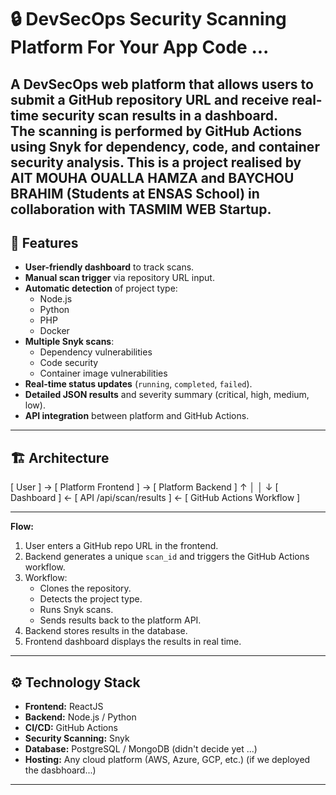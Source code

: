 # 🔒 DevSecOps Security Scanning Platform For Your App Code ...

A **DevSecOps web platform** that allows users to submit a **GitHub repository URL** and receive **real-time security scan results** in a dashboard.  
The scanning is performed by **GitHub Actions** using **Snyk** for dependency, code, and container security analysis.
This is a project realised by AIT MOUHA OUALLA HAMZA and BAYCHOU BRAHIM (Students at ENSAS School) in collaboration with TASMIM WEB Startup.
---

## 📌 Features

- **User-friendly dashboard** to track scans.
- **Manual scan trigger** via repository URL input.
- **Automatic detection** of project type:
  - Node.js
  - Python
  - PHP
  - Docker
- **Multiple Snyk scans**:
  - Dependency vulnerabilities
  - Code security
  - Container image vulnerabilities
- **Real-time status updates** (`running`, `completed`, `failed`).
- **Detailed JSON results** and severity summary (critical, high, medium, low).
- **API integration** between platform and GitHub Actions.

---

## 🏗️ Architecture
[ User ] → [ Platform Frontend ] → [ Platform Backend ]
↑ │
│ ↓
[ Dashboard ] ← [ API /api/scan/results ] ← [ GitHub Actions Workflow ]

---

**Flow:**
1. User enters a GitHub repo URL in the frontend.
2. Backend generates a unique `scan_id` and triggers the GitHub Actions workflow.
3. Workflow:
   - Clones the repository.
   - Detects the project type.
   - Runs Snyk scans.
   - Sends results back to the platform API.
4. Backend stores results in the database.
5. Frontend dashboard displays the results in real time.

---

## ⚙️ Technology Stack

- **Frontend:** ReactJS
- **Backend:** Node.js / Python
- **CI/CD:** GitHub Actions
- **Security Scanning:** Snyk
- **Database:** PostgreSQL / MongoDB (didn't decide yet ...)
- **Hosting:** Any cloud platform (AWS, Azure, GCP, etc.) (if we deployed the dasbhoard...)

---

